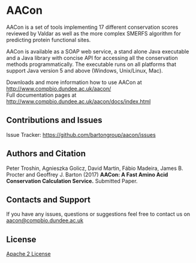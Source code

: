 AACon
=====

AACon is a set of tools implementing 17 different conservation scores reviewed by Valdar as well as the more complex SMERFS algorithm for predicting protein functional sites.

AACon is available as a SOAP web service, a stand alone Java executable and a Java library with concise API for accessing all the conservation methods programmatically. The executable runs on all platforms that support Java version 5 and above (Windows, Unix/Linux, Mac).

Downloads and more information how to use AACon at http://www.compbio.dundee.ac.uk/aacon/  
Full documentation pages at http://www.compbio.dundee.ac.uk/aacon/docs/index.html  


Contributions and Issues
------------------------

Issue Tracker: https://github.com/bartongroup/aacon/issues


Authors and Citation
--------------------

Peter Troshin, Agnieszka Golicz, David Martin, Fábio Madeira, James B. Procter and Geoffrey J. Barton (2017) **AACon: A Fast Amino Acid Conservation Calculation Service.** Submitted Paper.


Contacts and Support
--------------------

If you have any issues, questions or suggestions feel free to contact us on aacon@compbio.dundee.ac.uk

License
-------

[Apache 2 License](https://github.com/bartongroup/aacon/blob/master/LICENSE)
